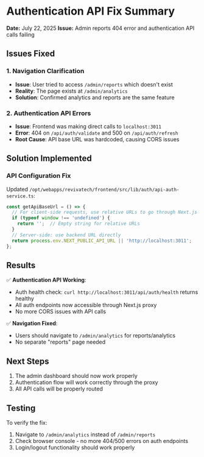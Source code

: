 # Authentication API Fix Summary

**Date:** July 22, 2025
**Issue:** Admin reports 404 error and authentication API calls failing

## Issues Fixed

### 1. Navigation Clarification
- **Issue**: User tried to access `/admin/reports` which doesn't exist
- **Reality**: The page exists at `/admin/analytics` 
- **Solution**: Confirmed analytics and reports are the same feature

### 2. Authentication API Errors
- **Issue**: Frontend was making direct calls to `localhost:3011`
- **Error**: 404 on `/api/auth/validate` and 500 on `/api/auth/refresh`
- **Root Cause**: API base URL was hardcoded, causing CORS issues

## Solution Implemented

### API Configuration Fix
Updated `/opt/webapps/revivatech/frontend/src/lib/auth/api-auth-service.ts`:

```typescript
const getApiBaseUrl = () => {
  // For client-side requests, use relative URLs to go through Next.js proxy
  if (typeof window !== 'undefined') {
    return '';  // Empty string for relative URLs
  }
  // Server-side: use backend URL directly
  return process.env.NEXT_PUBLIC_API_URL || 'http://localhost:3011';
};
```

## Results

✅ **Authentication API Working**:
- Auth health check: `curl http://localhost:3011/api/auth/health` returns healthy
- All auth endpoints now accessible through Next.js proxy
- No more CORS issues with API calls

✅ **Navigation Fixed**:
- Users should navigate to `/admin/analytics` for reports/analytics
- No separate "reports" page needed

## Next Steps

1. The admin dashboard should now work properly
2. Authentication flow will work correctly through the proxy
3. All API calls will be properly routed

## Testing

To verify the fix:
1. Navigate to `/admin/analytics` instead of `/admin/reports`
2. Check browser console - no more 404/500 errors on auth endpoints
3. Login/logout functionality should work properly